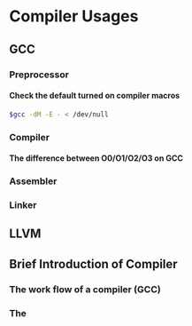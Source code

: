 # Compiler Usages

## GCC

### Preprocessor
#### Check the default turned on compiler macros

```bash
$gcc -dM -E - < /dev/null
```

### Compiler

#### The difference between O0/O1/O2/O3 on GCC

### Assembler

### Linker
 
## LLVM


## Brief Introduction of Compiler

### The work flow of a compiler (GCC)

### The 
